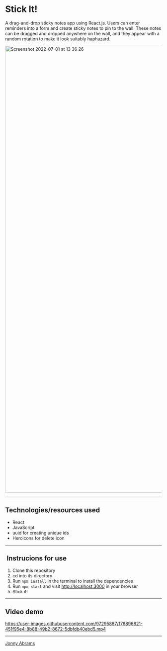 # Stick It!

A drag-and-drop sticky notes app using React.js. Users can enter reminders into a form and create sticky notes to pin to the wall. These notes can be dragged and dropped anywhere on the wall, and they appear with a random rotation to make it look suitably haphazard.

<img width="1436" alt="Screenshot 2022-07-01 at 13 36 26" src="https://user-images.githubusercontent.com/97295867/176896889-f53bbe22-b6fb-44b3-af99-35d9898f8dd5.png">

---

## Technologies/resources used

* React
* JavaScript
* uuid for creating unique ids
* Heroicons for delete icon

---

##  Instrucions for use

1. Clone this repository
2. cd into its directory
3. Run `npm install` in the terminal to install the dependencies
4. Run `npm start` and visit [http://localhost:3000](http://localhost:3000) in your browser
5. Stick it!

---

## Video demo

https://user-images.githubusercontent.com/97295867/176896821-451f95e4-8b88-49b2-8672-5dbfdb40ebd5.mp4

---

[Jonny Abrams](https://github.com/jonnyabrams)
